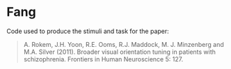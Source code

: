 # Fang

Code used to produce the stimuli and task for the paper: 

> A. Rokem, J.H. Yoon, R.E. Ooms, R.J. Maddock, M. J. Minzenberg and M.A. Silver (2011). Broader visual orientation tuning in patients with schizophrenia. Frontiers in Human Neuroscience 5: 127.
